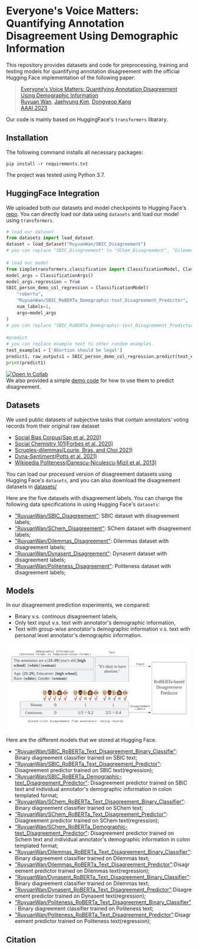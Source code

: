# Everyone's Voice Matters: Quantifying Annotation Disagreement Using Demographic Information
This repository provides datasets and code for preprocessing, training and testing models for quantifying annotation disagreement with the official Hugging Face implementation of the following paper:

> [Everyone's Voice Matters: Quantifying Annotation Disagreement Using Demographic Information](https://arxiv.org/abs/2301.05036) <br>
> [Ruyuan Wan](https://ruyuanwan.github.io/), [Jaehyung Kim](https://sites.google.com/view/jaehyungkim), [Dongyeop Kang](https://dykang.github.io/) <br>
> [AAAI 2023](https://aaai.org/Conferences/AAAI-23/) <br>

Our code is mainly based on HuggingFace's `transformers` libarary.

## Installation
The following command installs all necessary packages:
```
pip install -r requirements.txt
```
The project was tested using Python 3.7.


## HuggingFace Integration
We uploaded both our datasets and model checkpoints to Hugging Face's [repo](https://huggingface.co/RuyuanWan). You can directly load our data using `datasets` and load our model using `transformers`.
```python
# load our dataset
from datasets import load_dataset
dataset = load_dataset("RuyuanWan/SBIC_Disagreement")
# you can replace "SBIC_Disagreement" to "SChem_Disagreement", "Dilemmas_Disagreement", "Dynasent_Disagreement" or "Politeness_Disagreement" to change datasets

# load our model
from simpletransformers.classification import ClassificationModel, ClassificationArgs
model_args = ClassificationArgs()
model_args.regression = True
SBIC_person_demo_col_regression = ClassificationModel(
    "roberta",
    "RuyuanWan/SBIC_RoBERTa_Demographic-text_Disagreement_Predictor",
    num_labels=1,
    args=model_args
)
# you can replace "SBIC_RoBERTa_Demographic-text_Disagreement_Predictor" to other pretrained models

#predict
# you can replace example text to other random examples. 
text_example1 = ['Abortion should be legal']
predict1, raw_outputs1 = SBIC_person_demo_col_regression.predict(text_example1)
print(predict1)
```

[![Open In Collab](https://colab.research.google.com/assets/colab-badge.svg)](https://colab.research.google.com/drive/1V-NC0DJ5q-7ePyuXhIgVumtRcRSl8-SD?usp=sharing)<br>
We also provided a simple [demo code](https://colab.research.google.com/drive/1V-NC0DJ5q-7ePyuXhIgVumtRcRSl8-SD?usp=sharing) for how to use them to predict disagreement. 

## Datasets
We used public datasets of subjective tasks that contain annotators’ voting records from their original raw dataset <br>

- [Social Bias Corpus(Sap et al. 2020)](https://maartensap.com/social-bias-frames/index.html) 
- [Social Chemistry 101(Forbes et al. 2020)](https://github.com/mbforbes/social-chemistry-101)
- [Scruples-dilemmas(Lourie, Bras, and Choi 2021)](https://github.com/allenai/scruples)
- [Dyna-Sentiment(Potts et al. 2021)](https://github.com/cgpotts/dynasent)
- [Wikipedia Politeness(Danescu-Niculescu-Mizil et al.
2013)](https://convokit.cornell.edu/documentation/wiki_politeness.html)

You can load our processed version of disagreement datasets using Hugging Face's `datasets`, and you can also download the disagreement datasets in [datasets/](https://github.com/minnesotanlp/Quantifying-Annotation-Disagreement/tree/main/dataset) <br>

Here are the five datasets with disagreement labels. You can change the following data specifications in using Hugging Face's `datasets`:
- <a target="_blank" href="https://huggingface.co/datasets/RuyuanWan/SBIC_Disagreement">"RuyuanWan/SBIC_Disagreement"</a>: SBIC dataset with disagreement labels;
- <a target="_blank" href="https://huggingface.co/datasets/RuyuanWan/SChem_Disagreement">"RuyuanWan/SChem_Disagreement"</a>: SChem dataset with disagreement labels;
- <a target="_blank" href="https://huggingface.co/datasets/RuyuanWan/Dilemmas_Disagreement">"RuyuanWan/Dilemmas_Disagreement"</a>: Dilemmas dataset with disagreement labels;
- <a target="_blank" href="https://huggingface.co/datasets/RuyuanWan/Dynasent_Disagreement">"RuyuanWan/Dynasent_Disagreement"</a>: Dynasent dataset with disagreement labels;
- <a target="_blank" href="https://huggingface.co/datasets/RuyuanWan/Politeness_Disagreement">"RuyuanWan/Politeness_Disagreement"</a>: Politeness dataset with disagreement labels;


## Models
In our disagreement prediction experiments, we compared:
- Binary v.s. continous disagreement labels, 
- Only text input v.s. text with annotator's demographic information,  
- Text with group-wise annotator's demographic information v.s. text with personal level annotator's demographic information. 

![plot](https://github.com/minnesotanlp/Quantifying-Annotation-Disagreement/blob/main/code/Quantifying_Disagreement.png)

Here are the different models that we stored at Hugging Face. 
- <a target="_blank" href="https://huggingface.co/RuyuanWan/SBIC_RoBERTa_Text_Disagreement_Binary_Classifier">"RuyuanWan/SBIC_RoBERTa_Text_Disagreement_Binary_Classifie"</a>: Binary diagreement classifier trained on SBIC text;
- <a target="_blank" href="https://huggingface.co/RuyuanWan/SBIC_RoBERTa_Text_Disagreement_Predictor">"RuyuanWan/SBIC_RoBERTa_Text_Disagreement_Predictor"</a>: Disagreement predictor trained on SBIC text(regression);
- <a target="_blank" href="https://huggingface.co/RuyuanWan/SBIC_RoBERTa_Demographic-text_Disagreement_Predictor">"RuyuanWan/SBIC_RoBERTa_Demographic-text_Disagreement_Predictor"</a>: Disagreement predictor trained on SBIC text and individual annotator's demographic information in colon templated format;
- <a target="_blank" href="https://huggingface.co/RuyuanWan/SChem_RoBERTa_Text_Disagreement_Binary_Classifier">"RuyuanWan/SChem_RoBERTa_Text_Disagreement_Binary_Classifier"</a>: Binary diagreement classifier trained on SChem text;
- <a target="_blank" href="https://huggingface.co/RuyuanWan/SChem_RoBERTa_Text_Disagreement_Predictor">"RuyuanWan/SChem_RoBERTa_Text_Disagreement_Predictor"</a>: Disagreement predictor trained on SChem text(regression);
- <a target="_blank" href="https://huggingface.co/RuyuanWan/SChem_RoBERTa_Demographic-text_Disagreement_Predictor">"RuyuanWan/SChem_RoBERTa_Demographic-text_Disagreement_Predictor"</a>: Disagreement predictor trained on Schem text and individual annotator's demographic information in colon templated format;
- <a target="_blank" href="RuyuanWan/Dilemmas_RoBERTa_Text_Disagreement_Binary_Classifier">"RuyuanWan/Dilemmas_RoBERTa_Text_Disagreement_Binary_Classifier"</a>: Binary diagreement classifier trained on Dilemmas text;
- <a target="_blank"  href="https://huggingface.co/RuyuanWan/Dilemmas_RoBERTa_Text_Disagreement_Predictor">"RuyuanWan/Dilemmas_RoBERTa_Text_Disagreement_Predictor"</a>:Disagreement predictor trained on Dilemmas text(regression);
- <a target="_blank" href="RuyuanWan/Dynasent_RoBERTa_Text_Disagreement_Binary_Classifier">"RuyuanWan/Dynasent_RoBERTa_Text_Disagreement_Binary_Classifier"</a>: Binary diagreement classifier trained on Dilemmas text;
- <a target="_blank"  href="https://huggingface.co/RuyuanWan/Dynasent_RoBERTa_Text_Disagreement_Predictor">"RuyuanWan/Dynasent_RoBERTa_Text_Disagreement_Predictor"</a>:Disagreement predictor trained on Dynasent text(regression);
- <a target="_blank" href="RuyuanWan/Politeness_RoBERTa_Text_Disagreement_Binary_Classifier">"RuyuanWan/Politeness_RoBERTa_Text_Disagreement_Binary_Classifier"</a>: Binary diagreement classifier trained on Politeness text;
- <a target="_blank"  href="https://huggingface.co/RuyuanWan/Politeness_RoBERTa_Text_Disagreement_Predictor">"RuyuanWan/Politeness_RoBERTa_Text_Disagreement_Predictor"</a>:Disagreement predictor trained on Politeness text(regression);
## Citation
